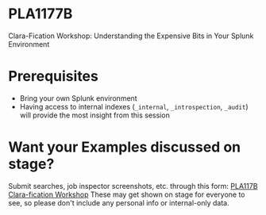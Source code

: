 # PLA1177B
Clara-Fication Workshop: Understanding the Expensive Bits in Your Splunk Environment

# Prerequisites
- Bring your own Splunk environment
- Having access to internal indexes (`_internal`, `_introspection`, `_audit`) will provide the most insight from this session

# Want your Examples discussed on stage?
Submit searches, job inspector screenshots, etc. through this form: [PLA117B Clara-fication Workshop](https://forms.gle/7QXkihW5FTNcsmNR8)
These may get shown on stage for everyone to see, so please don't include any personal info or internal-only data.
